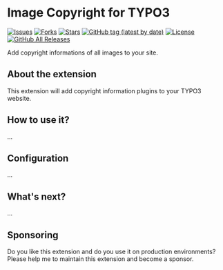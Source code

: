 Image Copyright for TYPO3
=============================

[![Issues](https://img.shields.io/github/issues/carsten-carsten-walther/image_copyright)](https://img.shields.io/github/issues/carsten-carsten-walther/image_copyright)
[![Forks](https://img.shields.io/github/forks/carsten-carsten-walther/image_copyright)](https://github.com/carsten-carsten-walther/image_copyright/network/members)
[![Stars](https://img.shields.io/github/stars/carsten-carsten-walther/image_copyright)](https://github.com/carsten-carsten-walther/image_copyright/stargazers)
[![GitHub tag (latest by date)](https://img.shields.io/github/v/tag/carsten-carsten-walther/image_copyright)](https://github.com/carsten-carsten-walther/image_copyright/releases/latest)
[![License](https://img.shields.io/github/license/carsten-carsten-walther/image_copyright)](LICENSE.txt)
[![GitHub All Releases](https://img.shields.io/github/downloads/carsten-carsten-walther/image_copyright/total)](https://github.com/carsten-carsten-walther/image_copyright/releases/latest)

Add copyright informations of all images to your site.

About the extension
-------------------
This extension will add copyright information plugins to your TYPO3 website.

How to use it?
--------------
...

Configuration
-------------
...

What's next?
------------
...

Sponsoring
----------
Do you like this extension and do you use it on production environments? Please help me to maintain this extension and
become a sponsor.
